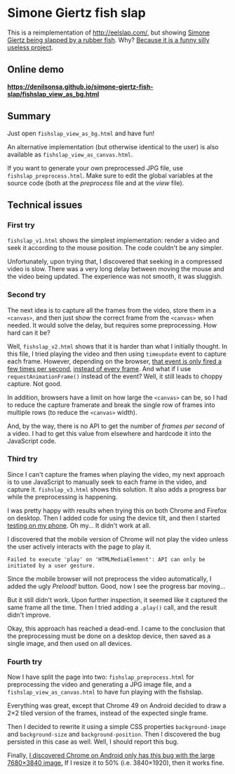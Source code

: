 Simone Giertz fish slap
=======================

This is a reimplementation of <http://eelslap.com/>, but showing [Simone Giertz being slapped by a rubber fish][1]. Why? [Because it is a funny silly useless project][2].

[1]: https://www.instagram.com/p/6VOM75Rfzv/
[2]: https://www.youtube.com/watch?v=lrSSfd_G9gE

Online demo
-----------

**<https://denilsonsa.github.io/simone-giertz-fish-slap/fishslap_view_as_bg.html>**

Summary
-------

Just open `fishslap_view_as_bg.html` and have fun!

An alternative implementation (but otherwise identical to the user) is also available as `fishslap_view_as_canvas.html`.

If you want to generate your own preprocessed JPG file, use `fishslap_preprocess.html`. Make sure to edit the global variables at the source code (both at the *preprocess* file and at the *view* file).

Technical issues
----------------

### First try

`fishslap_v1.html` shows the simplest implementation: render a video and seek it according to the mouse position. The code couldn't be any simpler.

Unfortunately, upon trying that, I discovered that seeking in a compressed video is slow. There was a very long delay between moving the mouse and the video being updated. The experience was not smooth, it was sluggish.

### Second try

The next idea is to capture all the frames from the video, store them in a `<canvas>`, and then just show the correct frame from the `<canvas>` when needed. It would solve the delay, but requires some preprocessing. How hard can it be?

Well, `fishslap_v2.html` shows that it is harder than what I initially thought. In this file, I tried playing the video and then using `timeupdate` event to capture each frame. However, depending on the browser, [that event is only fired a few times per second][tu1], [instead of every frame][tu2]. And what if I use `requestAnimationFrame()` instead of the event? Well, it still leads to choppy capture. Not good.

In addition, browsers have a limit on how large the `<canvas>` can be, so I had to reduce the capture framerate and break the single row of frames into multiple rows (to reduce the `<canvas>` width).

And, by the way, there is no API to get the number of *frames per second* of a video. I had to get this value from elsewhere and hardcode it into the JavaScript code.

[tu1]: https://stackoverflow.com/questions/17044567/get-frame-change-in-video-html5
[tu2]: https://stackoverflow.com/questions/9678177/how-often-does-the-timeupdate-event-fire-for-an-html5-video

### Third try

Since I can't capture the frames when playing the video, my next approach is to use JavaScript to manually seek to each frame in the video, and capture it. `fishslap_v3.html` shows this solution. It also adds a progress bar while the preprocessing is happening.

I was pretty happy with results when trying this on both Chrome and Firefox on desktop. Then I added code for using the device tilt, and then I started [testing on my phone][rd]. Oh my… It didn't work at all.

I discovered that the mobile version of Chrome will not play the video unless the user actively interacts with the page to play it.

    Failed to execute 'play' on 'HTMLMediaElement': API can only be initiated by a user gesture.

Since the mobile browser will not preprocess the video automatically, I added the ugly *Preload!* button. Good, now I see the progress bar moving…

But it still didn't work. Upon further inspection, it seemed like it captured the same frame all the time. Then I tried adding a `.play()` call, and the result didn't improve.

Okay, this approach has reached a dead-end. I came to the conclusion that the preprocessing must be done on a desktop device, then saved as a single image, and then used on all devices.

[rd]: https://developer.chrome.com/devtools/docs/remote-debugging

### Fourth try

Now I have split the page into two: `fishslap_preprocess.html` for preprocessing the video and generating a JPG image file, and a `fishslap_view_as_canvas.html` to have fun playing with the fishslap.

Everything was great, except that Chrome 49 on Android decided to draw a 2×2 tiled version of the frames, instead of the expected single frame.

Then I decided to rewrite it using a simple CSS properties `background-image` and `background-size` and `background-position`. Then I discovered the bug persisted in this case as well. Well, I should report this bug.

Finally, [I discovered Chrome on Android only has this bug with the large 7680×3840 image.][bug] If I resize it to 50% (i.e. 3840×1920), then it works fine.

[bug]: https://crbug.com/603388
